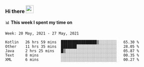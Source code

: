 ### Hi there <a href="https://www.gautamkrishnar.com/"><img src="https://media.giphy.com/media/hvRJCLFzcasrR4ia7z/giphy.gif" width="25px"></a>

📊 **This week I spent my time on**

<!--START_SECTION:waka-->
```text
Week: 20 May, 2021 - 27 May, 2021

Kotlin   26 hrs 59 mins  ████████████████▒░░░░░░░░   65.30 % 
Other    11 hrs 35 mins  ███████░░░░░░░░░░░░░░░░░░   28.05 % 
Java     2 hrs 25 mins   █▒░░░░░░░░░░░░░░░░░░░░░░░   05.87 % 
Text     8 mins          ░░░░░░░░░░░░░░░░░░░░░░░░░   00.35 % 
XML      6 mins          ░░░░░░░░░░░░░░░░░░░░░░░░░   00.27 % 
```
<!--END_SECTION:waka-->
